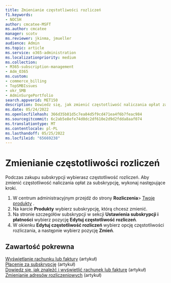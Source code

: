 ```yaml
---
title: Zmienianie częstotliwości rozliczeń
f1.keywords:
- NOCSH
author: cmcatee-MSFT
ms.author: cmcatee
manager: scotv
ms.reviewer: jkinma, jmueller
audience: Admin
ms.topic: article
ms.service: o365-administration
ms.localizationpriority: medium
ms.collection:
- M365-subscription-management
- Adm_O365
ms.custom:
- commerce_billing
- TopSMBIssues
- okr_SMB
- AdminSurgePortfolio
search.appverid: MET150
description: Dowiedz się, jak zmienić częstotliwość naliczania opłat za subskrypcję biznesową.
ms.date: 05/24/2022
ms.openlocfilehash: 366d35b81d5c7ea84d5f9cd471ea4f6b7feac984
ms.sourcegitcommit: 6c2ab5e8efe74d0dc2df610e2d9d2fdda8aaf074
ms.translationtype: MT
ms.contentlocale: pl-PL
ms.lasthandoff: 05/25/2022
ms.locfileid: "65669238"
---
```

# <a name="change-your-billing-frequency"></a>Zmienianie częstotliwości rozliczeń

Podczas zakupu subskrypcji wybierasz częstotliwość rozliczeń. Aby zmienić częstotliwość naliczania opłat za subskrypcję, wykonaj następujące kroki.

1. W centrum administracyjnym przejdź do strony **Rozliczenia**\> <a href="https://go.microsoft.com/fwlink/p/?linkid=842054" target="_blank">Twoje produkty</a> .
2. Na karcie **Produkty** wybierz subskrypcję, którą chcesz zmienić.
3. Na stronie szczegółów subskrypcji w sekcji **Ustawienia subskrypcji i płatności** wybierz pozycję **Edytuj częstotliwość rozliczeń**.
4. W okienku **Edytuj częstotliwość rozliczeń** wybierz opcję częstotliwości rozliczania, a następnie wybierz pozycję **Zmień**.

## <a name="related-content"></a>Zawartość pokrewna

[Wyświetlanie rachunku lub faktury](../../commerce/billing-and-payments/view-your-bill-or-invoice.md) (artykuł)\
[Płacenie za subskrypcję](../../commerce/billing-and-payments/pay-for-your-subscription.md) (artykuł)\
[Dowiedz się, jak znaleźć i wyświetlić rachunek lub fakturę](view-your-bill-or-invoice.md) (artykuł)\
[Zmienianie adresów rozliczeniowych](change-your-billing-addresses.md) (artykuł)
